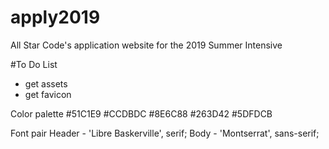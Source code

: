 # apply2019
All Star Code's application website for the 2019 Summer Intensive

#To Do List
- get assets
- get favicon

Color palette
#51C1E9
#CCDBDC
#8E6C88
#263D42
#5DFDCB

Font pair
Header  -  'Libre Baskerville', serif;
Body    -  'Montserrat', sans-serif;
